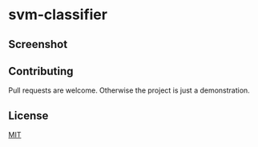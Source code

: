 # svm-classifier

## Screenshot

## Contributing
Pull requests are welcome. Otherwise the project is just a demonstration. 

## License
[MIT](https://choosealicense.com/licenses/mit/)
